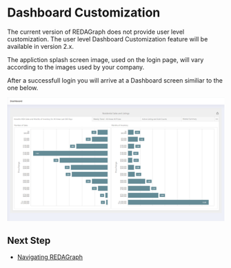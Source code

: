 # Dashboard Customization

The current version of REDAGraph does not provide user level customization. The user level Dashboard Customization feature will be available in version 2.x.

The appliction splash screen image, used on the login page, will vary according to the images used by your company.

After a successfull login you will arrive at a Dashboard screen similiar to the one below. 

![REDAGraph Dashboard](../../images/reda_web_dashboard.PNG)

 ## Next Step

* [Navigating REDAGraph](/navigation.md)
